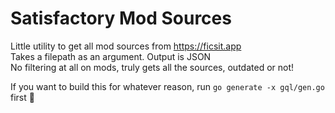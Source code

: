 # Satisfactory Mod Sources

Little utility to get all mod sources from https://ficsit.app  
Takes a filepath as an argument. Output is JSON  
No filtering at all on mods, truly gets all the sources, outdated or not!  

If you want to build this for whatever reason, run `go generate -x gql/gen.go` first :slightly_smiling_face:

